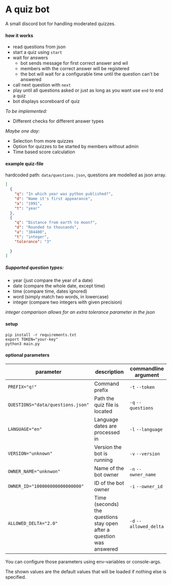 # A quiz bot 
A small discord bot for handling moderated quizzes.  

#### how it works
* read questions from json
* start a quiz using `start`
* wait for answers
    - bot sends message for first correct answer and wil
    - members with the correct answer will be registered
    - the bot will wait for a configurable time until the question can't be answered
* call next question with `next`
* play until all questions asked or just as long as you want use `end` to end a quiz
* bot displays scoreboard of quiz

_To be implemented:_
* Different checks for different answer types

_Maybe one day:_
* Selection from more quizzes  
* Option for quizzes to be started by members without admin
* Time based score calculation

#### example quiz-file
hardcoded path: `data/questions.json`, questions are modelled as json array.
```json
[
  {
    "q": "In which year was python published?", 
    "d": "Name it's first appearance",
    "a": "1991",
    "t": "year"
  },
  {
    "q": "Distance from earth to moon?",
    "d": "Rounded to thousands",
    "a": "384400",
    "t": "integer",
    "tolerance": "3"
    
  }
]
```
##### Supported question types:
* year (just compare the year of a date)
* date (compare the whole date, except time)
* time (compare time, dates ignored)
* word (simply match two words, in lowercase)
* integer (compare two integers with given precision)

_integer comparison allows for an extra tolerance parameter in the json_
    

#### setup
`pip install -r requirements.txt`  
`export TOKEN="your-key"`  
`python3 main.py`

#### optional parameters
| parameter |  description | commandline argument |  
| ------ |  ------ |  ------ |
| `PREFIX="q!"`  | Command prefix | `-t` `--token` |
| `QUESTIONS="data/questions.json"`  | Path the quiz file is located | `-q` `--questions` |
| `LANGUAGE="en"`  | Language dates are processed in | `-l` `--language` |
| `VERSION="unknown"` | Version the bot is running | `-v` `--version` |
| `OWNER_NAME="unknwon"` | Name of the bot owner | `-n` `--owner_name` |
| `OWNER_ID="100000000000000000"` | ID of the bot owner | `-i` `--owner_id` |
| `ALLOWED_DELTA="2.0"`| Time (seconds) the questions stay open after a question was answered | `-d` `--allowed_delta` |  

You can configure those parameters using env-variables or console-args.  

The shown values are the default values that will be loaded if nothing else is specified.


